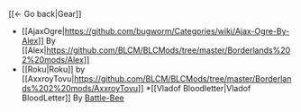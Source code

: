[[← Go back|Gear]]

* [[AjaxOgre|https://github.com/bugworm/Categories/wiki/Ajax-Ogre-By-Alex]] By [[Alex|https://github.com/BLCM/BLCMods/tree/master/Borderlands%202%20mods/Alex]]
* [[Roku|Roku]] by [[AxxroyTovu|https://github.com/BLCM/BLCMods/tree/master/Borderlands%202%20mods/AxxroyTovu]]
*[[Vladof Bloodletter|Vladof BloodLetter]] By [Battle-Bee](https://github.com/BLCM/BLCMods/tree/master/Borderlands%202%20mods/Battle-Bee)
